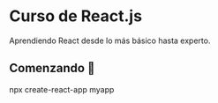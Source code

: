 # Curso de React.js 
Aprendiendo React desde lo más básico hasta experto.

## Comenzando 🚀
npx create-react-app myapp
